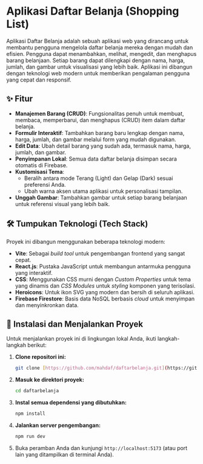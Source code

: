 # Aplikasi Daftar Belanja (Shopping List)

Aplikasi Daftar Belanja adalah sebuah aplikasi web yang dirancang untuk membantu pengguna mengelola daftar belanja mereka dengan mudah dan efisien. Pengguna dapat menambahkan, melihat, mengedit, dan menghapus barang belanjaan. Setiap barang dapat dilengkapi dengan nama, harga, jumlah, dan gambar untuk visualisasi yang lebih baik. Aplikasi ini dibangun dengan teknologi web modern untuk memberikan pengalaman pengguna yang cepat dan responsif.

## ✨ Fitur

* **Manajemen Barang (CRUD)**: Fungsionalitas penuh untuk membuat, membaca, memperbarui, dan menghapus (CRUD) item dalam daftar belanja.
* **Formulir Interaktif**: Tambahkan barang baru lengkap dengan nama, harga, jumlah, dan gambar melalui form yang mudah digunakan.
* **Edit Data**: Ubah detail barang yang sudah ada, termasuk nama, harga, jumlah, dan gambar.
* **Penyimpanan Lokal**: Semua data daftar belanja disimpan secara otomatis di Firebase.
* **Kustomisasi Tema**:
    * Beralih antara mode Terang (Light) dan Gelap (Dark) sesuai preferensi Anda.
    * Ubah warna aksen utama aplikasi untuk personalisasi tampilan.
* **Unggah Gambar**: Tambahkan gambar untuk setiap barang belanjaan untuk referensi visual yang lebih baik.

## 🛠️ Tumpukan Teknologi (Tech Stack)

Proyek ini dibangun menggunakan beberapa teknologi modern:

* **Vite**: Sebagai *build tool* untuk pengembangan frontend yang sangat cepat.
* **React.js**: Pustaka JavaScript untuk membangun antarmuka pengguna yang interaktif.
* **CSS**: Menggunakan CSS murni dengan *Custom Properties* untuk tema yang dinamis dan *CSS Modules* untuk *styling* komponen yang terisolasi.
* **Heroicons**: Untuk ikon SVG yang modern dan bersih di seluruh aplikasi.
* **Firebase Firestore**: Basis data NoSQL berbasis *cloud* untuk menyimpan dan menyinkronkan data.


## 🚀 Instalasi dan Menjalankan Proyek

Untuk menjalankan proyek ini di lingkungan lokal Anda, ikuti langkah-langkah berikut:

1.  **Clone repositori ini:**
    ```bash
    git clone [https://github.com/mahdaf/daftarbelanja.git](https://github.com/mahdaf/daftarbelanja.git)
    ```

2.  **Masuk ke direktori proyek:**
    ```bash
    cd daftarbelanja
    ```

3.  **Instal semua dependensi yang dibutuhkan:**
    ```bash
    npm install
    ```

4.  **Jalankan server pengembangan:**
    ```bash
    npm run dev
    ```

5.  Buka peramban Anda dan kunjungi `http://localhost:5173` (atau port lain yang ditampilkan di terminal Anda).
